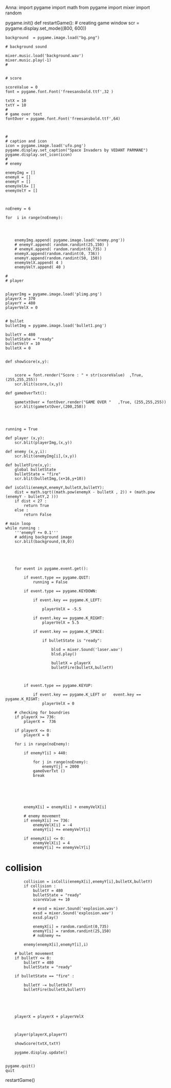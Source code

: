 Anna:
import pygame
import math
from pygame import mixer
import random

pygame.init()
def restartGame():
    # creating game window
    scr = pygame.display.set_mode((800, 600))



    background  = pygame.image.load("bg.png")

    # background sound

    mixer.music.load('background.wav')
    mixer.music.play(-1)
    # 


    # score 

    scoreValue = 0
    font = pygame.font.Font('freesansbold.ttf',32 )

    txtX = 10
    txtY = 10
    # 
    # game over text
    fontOver = pygame.font.Font('freesansbold.ttf',64)



    # 
    # caption and icon
    icon = pygame.image.load('ufo.png')
    pygame.display.set_caption("Space Invaders by VEDANT PARMANE")
    pygame.display.set_icon(icon)
    # 
    # enemy

    enemyImg = []
    enemyX = []
    enemyY = []
    enemyVelX= []
    enemyVelY = []



    noEnemy = 6

    for  i in range(noEnemy):




        enemyImg.append( pygame.image.load('enemy.png'))
        # enemyY.append( random.randint(25,150) )
        # enemyX.append( random.randint(0,735) )
        enemyX.append(random.randint(0, 736))
        enemyY.append(random.randint(50, 150))
        enemyVelX.append( 4 )
        enemyVelY.append( 40 )
        
    # 
    # player


    playerImg = pygame.image.load('plimg.png')
    playerX = 370
    playerY = 480
    playerVelX = 0


    # bullet
    bulletImg = pygame.image.load('bullet1.png')

    bulletY = 480
    bulletState = "ready"
    bulletVelY = 10
    bulletX = 0


    def showScore(x,y):

        
        score = font.render("Score : " + str(scoreValue)  ,True, (255,255,255))
        scr.blit(score,(x,y))

    def gameOverTxt():

        gametxtOver = fontOver.render("GAME OVER "   ,True, (255,255,255))
        scr.blit(gametxtOver,(200,250))




    running = True

    def player (x,y):
        scr.blit(playerImg,(x,y))

    def enemy (x,y,i): 
        scr.blit(enemyImg[i],(x,y))

    def bulletFire(x,y):
        global bulletState 
        bulletState = "fire"
        scr.blit(bulletImg,(x+16,y+10))

    def isColli(enemyX,enemyY,bulletX,bulletY):
        dist = math.sqrt((math.pow(enemyX - bulletX , 2)) + (math.pow (enemyY - bulletY,2 )))
        if dist < 27 :
            return True
        else :
            return False

    # main loop
    while running :
        '''enemyY += 0.1'''
        # adding background image
        scr.blit(background,(0,0))





        for event in pygame.event.get():

            if event.type == pygame.QUIT:
                running = False

            if event.type == pygame.KEYDOWN:

                if event.key == pygame.K_LEFT:

                    playerVelX = -5.5

                if event.key == pygame.K_RIGHT:
                    playerVelX = 5.5

                if event.key == pygame.K_SPACE:

                    if bulletState is "ready":

                        blsd = mixer.Sound('laser.wav')
                        blsd.play()

                        bulletX = playerX
                        bulletFire(bulletX,bulletY)



            if event.type == pygame.KEYUP:

                if event.key == pygame.K_LEFT or   event.key == pygame.K_RIGHT:
                    playerVelX = 0

        # checking for boundries        
        if playerX >= 736:
            playerX =  736
        
        if playerX <= 0:
            playerX = 0

        for i in range(noEnemy):

            if enemyY[i] > 440:

                for j in range(noEnemy):
                    enemyY[j] = 2000
                gameOverTxt ()
                break
            





            enemyX[i] = enemyX[i] + enemyVelX[i]
            
            # enemy movement
            if enemyX[i] >= 736:
                enemyVelX[i] = -4
                enemyY[i] += enemyVelY[i]
            
            if enemyX[i] <= 0:
                enemyVelX[i] = 4
                enemyY[i] += enemyVelY[i]

# collision
            collision = isColli(enemyX[i],enemyY[i],bulletX,bulletY)
            if collision :
                bulletY = 480
                bulletState = "ready"
                scoreValue += 10 
                
                # exsd = mixer.Sound('explosion.wav')
                exsd = mixer.Sound('explosion.wav')
                exsd.play()

                enemyX[i] = random.randint(0,735)
                enemyY[i] = random.randint(25,150)
                # noEnemy += 

            enemy(enemyX[i],enemyY[i],i)

        # bullet movement
        if bulletY <= 0:
            bulletY = 480
            bulletState = "ready"

        if bulletState == "fire" :

            bulletY -= bulletVelY
            bulletFire(bulletX,bulletY)
            



        
        playerX = playerX + playerVelX 


        
        player(playerX,playerY)

        showScore(txtX,txtY)
        
        pygame.display.update()


    pygame.quit()
    quit
restartGame()

